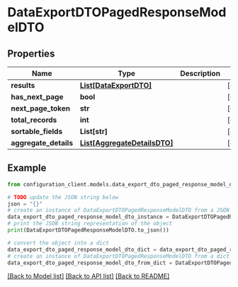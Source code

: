 # DataExportDTOPagedResponseModelDTO


## Properties

Name | Type | Description | Notes
------------ | ------------- | ------------- | -------------
**results** | [**List[DataExportDTO]**](DataExportDTO.md) |  | [optional] 
**has_next_page** | **bool** |  | [optional] 
**next_page_token** | **str** |  | [optional] 
**total_records** | **int** |  | [optional] 
**sortable_fields** | **List[str]** |  | [optional] 
**aggregate_details** | [**List[AggregateDetailsDTO]**](AggregateDetailsDTO.md) |  | [optional] 

## Example

```python
from configuration_client.models.data_export_dto_paged_response_model_dto import DataExportDTOPagedResponseModelDTO

# TODO update the JSON string below
json = "{}"
# create an instance of DataExportDTOPagedResponseModelDTO from a JSON string
data_export_dto_paged_response_model_dto_instance = DataExportDTOPagedResponseModelDTO.from_json(json)
# print the JSON string representation of the object
print(DataExportDTOPagedResponseModelDTO.to_json())

# convert the object into a dict
data_export_dto_paged_response_model_dto_dict = data_export_dto_paged_response_model_dto_instance.to_dict()
# create an instance of DataExportDTOPagedResponseModelDTO from a dict
data_export_dto_paged_response_model_dto_from_dict = DataExportDTOPagedResponseModelDTO.from_dict(data_export_dto_paged_response_model_dto_dict)
```
[[Back to Model list]](../README.md#documentation-for-models) [[Back to API list]](../README.md#documentation-for-api-endpoints) [[Back to README]](../README.md)


